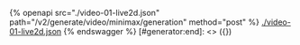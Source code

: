 [#generator:start]: <> ({ "template": "openapi" })
{% openapi src="./video-01-live2d.json" path="/v2/generate/video/minimax/generation" method="post" %}
[./video-01-live2d.json](./video-01-live2d.json)
{% endswagger %}
[#generator:end]: <> ({})
